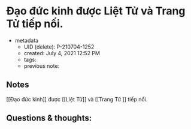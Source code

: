 # Đạo đức kinh được Liệt Tử và Trang Tử tiếp nối.

- metadata
	- UID (delete): P-210704-1252
	- created: July 4, 2021 12:52 PM
	- tags:
	- previous note:

## Notes
[[Đạo đức kinh]] được [[Liệt Tử]] và [[Trang Tử ]] tiếp nối.

## Questions & thoughts:
